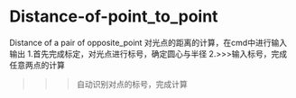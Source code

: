 # Distance-of-point_to_point
Distance of a pair of opposite_point
对光点的距离的计算，在cmd中进行输入输出
1.首先完成标定，对光点进行标号，确定圆心与半径
2.>>>输入标号，完成任意两点的计算
  >>>自动识别对点的标号，完成计算
